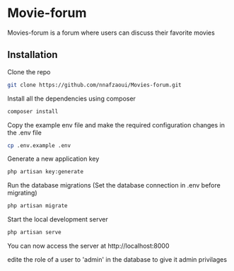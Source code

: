 # Movie-forum

Movies-forum is a forum where users can discuss their favorite movies

## Installation

Clone the repo

```bash
git clone https://github.com/nnafzaoui/Movies-forum.git
```
Install all the dependencies using composer

```bash
composer install
```
Copy the example env file and make the required configuration changes in the .env file

```bash
cp .env.example .env
```
Generate a new application key

```bash
php artisan key:generate
```

Run the database migrations (Set the database connection in .env before migrating)
```bash
php artisan migrate
```
Start the local development server

```bash
php artisan serve
```
You can now access the server at http://localhost:8000


edite the role of a user to 'admin' in the database to give it admin privilages
